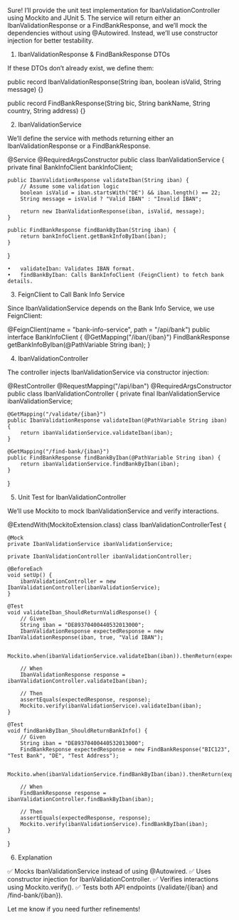 Sure! I’ll provide the unit test implementation for IbanValidationController using Mockito and JUnit 5. The service will return either an IbanValidationResponse or a FindBankResponse, and we’ll mock the dependencies without using @Autowired. Instead, we’ll use constructor injection for better testability.

1. IbanValidationResponse & FindBankResponse DTOs

If these DTOs don’t already exist, we define them:

public record IbanValidationResponse(String iban, boolean isValid, String message) {}

public record FindBankResponse(String bic, String bankName, String country, String address) {}

2. IbanValidationService

We’ll define the service with methods returning either an IbanValidationResponse or a FindBankResponse.

@Service
@RequiredArgsConstructor
public class IbanValidationService {
    private final BankInfoClient bankInfoClient;

    public IbanValidationResponse validateIban(String iban) {
        // Assume some validation logic
        boolean isValid = iban.startsWith("DE") && iban.length() == 22;
        String message = isValid ? "Valid IBAN" : "Invalid IBAN";

        return new IbanValidationResponse(iban, isValid, message);
    }

    public FindBankResponse findBankByIban(String iban) {
        return bankInfoClient.getBankInfoByIban(iban);
    }
}

	•	validateIban: Validates IBAN format.
	•	findBankByIban: Calls BankInfoClient (FeignClient) to fetch bank details.

3. FeignClient to Call Bank Info Service

Since IbanValidationService depends on the Bank Info Service, we use FeignClient:

@FeignClient(name = "bank-info-service", path = "/api/bank")
public interface BankInfoClient {
    @GetMapping("/iban/{iban}")
    FindBankResponse getBankInfoByIban(@PathVariable String iban);
}

4. IbanValidationController

The controller injects IbanValidationService via constructor injection:

@RestController
@RequestMapping("/api/iban")
@RequiredArgsConstructor
public class IbanValidationController {
    private final IbanValidationService ibanValidationService;

    @GetMapping("/validate/{iban}")
    public IbanValidationResponse validateIban(@PathVariable String iban) {
        return ibanValidationService.validateIban(iban);
    }

    @GetMapping("/find-bank/{iban}")
    public FindBankResponse findBankByIban(@PathVariable String iban) {
        return ibanValidationService.findBankByIban(iban);
    }
}

5. Unit Test for IbanValidationController

We’ll use Mockito to mock IbanValidationService and verify interactions.

@ExtendWith(MockitoExtension.class)
class IbanValidationControllerTest {

    @Mock
    private IbanValidationService ibanValidationService;

    private IbanValidationController ibanValidationController;

    @BeforeEach
    void setUp() {
        ibanValidationController = new IbanValidationController(ibanValidationService);
    }

    @Test
    void validateIban_ShouldReturnValidResponse() {
        // Given
        String iban = "DE89370400440532013000";
        IbanValidationResponse expectedResponse = new IbanValidationResponse(iban, true, "Valid IBAN");

        Mockito.when(ibanValidationService.validateIban(iban)).thenReturn(expectedResponse);

        // When
        IbanValidationResponse response = ibanValidationController.validateIban(iban);

        // Then
        assertEquals(expectedResponse, response);
        Mockito.verify(ibanValidationService).validateIban(iban);
    }

    @Test
    void findBankByIban_ShouldReturnBankInfo() {
        // Given
        String iban = "DE89370400440532013000";
        FindBankResponse expectedResponse = new FindBankResponse("BIC123", "Test Bank", "DE", "Test Address");

        Mockito.when(ibanValidationService.findBankByIban(iban)).thenReturn(expectedResponse);

        // When
        FindBankResponse response = ibanValidationController.findBankByIban(iban);

        // Then
        assertEquals(expectedResponse, response);
        Mockito.verify(ibanValidationService).findBankByIban(iban);
    }
}

6. Explanation

✅ Mocks IbanValidationService instead of using @Autowired.
✅ Uses constructor injection for IbanValidationController.
✅ Verifies interactions using Mockito.verify().
✅ Tests both API endpoints (/validate/{iban} and /find-bank/{iban}).

Let me know if you need further refinements!